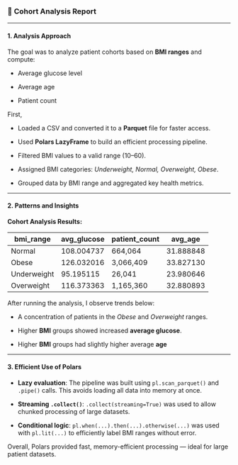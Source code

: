 ### 📄 **Cohort Analysis Report**

---

#### **1. Analysis Approach**

The goal was to analyze patient cohorts based on **BMI ranges** and compute:

- Average glucose level  

- Average age  

- Patient count  

First,

- Loaded a CSV and converted it to a **Parquet** file for faster access.  

- Used **Polars LazyFrame** to build an efficient processing pipeline.  

- Filtered BMI values to a valid range (10–60).  

- Assigned BMI categories: *Underweight, Normal, Overweight, Obese*.  

- Grouped data by BMI range and aggregated key health metrics.

---

#### **2. Patterns and Insights**

**Cohort Analysis Results:**

| bmi_range   | avg_glucose | patient_count | avg_age   |
|-------------|-------------|----------------|-----------|
| Normal      | 108.004737  | 664,064        | 31.888848 |
| Obese       | 126.032016  | 3,066,409      | 33.827130 |
| Underweight | 95.195115   | 26,041         | 23.980646 |
| Overweight  | 116.373363  | 1,165,360      | 32.880893 |

After running the analysis, I observe trends below:

- A concentration of patients in the *Obese* and *Overweight* ranges.

- Higher **BMI** groups showed increased **average glucose**.

- Higher **BMI** groups had slightly higher average **age**

---

#### **3. Efficient Use of Polars**

- **Lazy evaluation**: The pipeline was built using `pl.scan_parquet()` and `.pipe()` calls. This avoids loading all data into memory at once.

- **Streaming `.collect()`**: `.collect(streaming=True)` was used to allow chunked processing of large datasets.

- **Conditional logic**: `pl.when(...).then(...).otherwise(...)` was used with `pl.lit(...)` to efficiently label BMI ranges without error.

Overall, Polars provided fast, memory-efficient processing — ideal for large patient datasets.